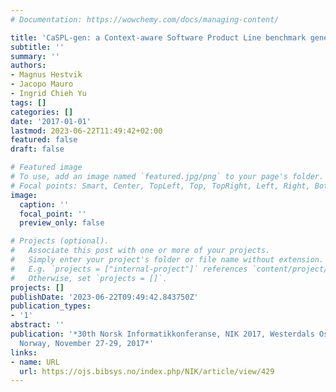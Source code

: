 ```yaml
---
# Documentation: https://wowchemy.com/docs/managing-content/

title: 'CaSPL-gen: a Context-aware Software Product Line benchmark generator'
subtitle: ''
summary: ''
authors:
- Magnus Hestvik
- Jacopo Mauro
- Ingrid Chieh Yu
tags: []
categories: []
date: '2017-01-01'
lastmod: 2023-06-22T11:49:42+02:00
featured: false
draft: false

# Featured image
# To use, add an image named `featured.jpg/png` to your page's folder.
# Focal points: Smart, Center, TopLeft, Top, TopRight, Left, Right, BottomLeft, Bottom, BottomRight.
image:
  caption: ''
  focal_point: ''
  preview_only: false

# Projects (optional).
#   Associate this post with one or more of your projects.
#   Simply enter your project's folder or file name without extension.
#   E.g. `projects = ["internal-project"]` references `content/project/deep-learning/index.md`.
#   Otherwise, set `projects = []`.
projects: []
publishDate: '2023-06-22T09:49:42.843750Z'
publication_types:
- '1'
abstract: ''
publication: '*30th Norsk Informatikkonferanse, NIK 2017, Westerdals Oslo ACT, Oslo,
  Norway, November 27-29, 2017*'
links:
- name: URL
  url: https://ojs.bibsys.no/index.php/NIK/article/view/429
---
```

